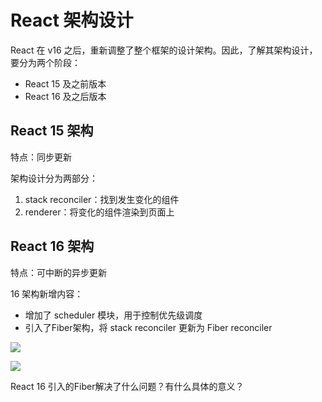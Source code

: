 # React 架构设计 

React 在 v16 之后，重新调整了整个框架的设计架构。因此，了解其架构设计，要分为两个阶段：

- React 15 及之前版本
- React 16 及之后版本

## React 15 架构


特点：同步更新


架构设计分为两部分：

1. stack reconciler：找到发生变化的组件
2. renderer：将变化的组件渲染到页面上

## React 16 架构


特点：可中断的异步更新


16 架构新增内容：

- 增加了 scheduler 模块，用于控制优先级调度
- 引入了Fiber架构，将 stack reconciler 更新为 Fiber reconciler

![](https://s3.us-west-2.amazonaws.com/secure.notion-static.com/d9056371-8bc0-4fa4-9d89-5bc2e45b7958/Untitled.png?X-Amz-Algorithm=AWS4-HMAC-SHA256&X-Amz-Content-Sha256=UNSIGNED-PAYLOAD&X-Amz-Credential=AKIAT73L2G45EIPT3X45%2F20220724%2Fus-west-2%2Fs3%2Faws4_request&X-Amz-Date=20220724T093742Z&X-Amz-Expires=3600&X-Amz-Signature=a1450ed2e57b59eb6d09b2fcf52dda6061062b20e439b2db9d7db406061a8884&X-Amz-SignedHeaders=host&x-id=GetObject)


![](https://s3.us-west-2.amazonaws.com/secure.notion-static.com/2d577514-117c-497c-a413-45cf0f13f386/Untitled.png?X-Amz-Algorithm=AWS4-HMAC-SHA256&X-Amz-Content-Sha256=UNSIGNED-PAYLOAD&X-Amz-Credential=AKIAT73L2G45EIPT3X45%2F20220724%2Fus-west-2%2Fs3%2Faws4_request&X-Amz-Date=20220724T093742Z&X-Amz-Expires=3600&X-Amz-Signature=8f92dad9f609682fb546a4daba97fdc1a8403e1ad9f73b12331ed58138be4aec&X-Amz-SignedHeaders=host&x-id=GetObject)


React 16 引入的Fiber解决了什么问题？有什么具体的意义？

